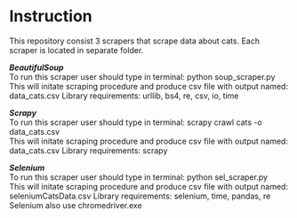 # Instruction
This repository consist 3 scrapers that scrape data about cats. Each scraper is located in separate folder.

***BeautifulSoup*** <br>
To run this scraper user should type in terminal: python soup_scraper.py <br>
This will initate scraping procedure and produce csv file with output named: data_cats.csv
Library requirements: urllib, bs4, re, csv, io, time

***Scrapy*** <br>
To run this scraper user should type in terminal: scrapy crawl cats -o data_cats.csv <br>
This will initate scraping procedure and produce csv file with output named: data_cats.csv
Library requirements: scrapy

***Selenium*** <br>
To run this scraper user should type in terminal: python sel_scraper.py <br>
This will initate scraping procedure and produce csv file with output named: seleniumCatsData.csv
Library requirements: selenium, time, pandas, re <br>
Selenium also use chromedriver.exe
